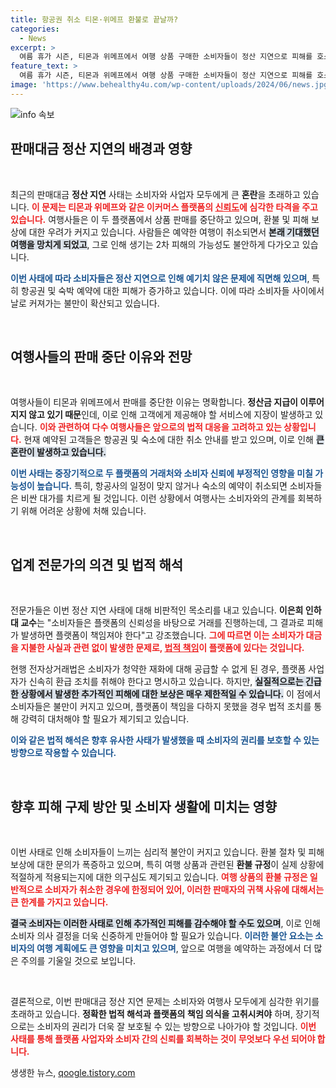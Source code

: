```yaml
---
title: 항공권 취소 티몬·위메프 환불로 끝날까?
categories:
  - News
excerpt: >
  여름 휴가 시즌, 티몬과 위메프에서 여행 상품 구매한 소비자들이 정산 지연으로 피해를 호소하고 있다. 여행사가 판매 중단을 선언하며, 항공권 취소와 숙박비 손실 등 2차 피해를 우려하는 목소리가 커지고 있다. 전문가들은 플랫폼의 책임을 강조하며, 실질적인 보상은 어려울 것이라고 경고한다.
feature_text: >
  여름 휴가 시즌, 티몬과 위메프에서 여행 상품 구매한 소비자들이 정산 지연으로 피해를 호소하고 있다. 여행사가 판매 중단을 선언하며, 항공권 취소와 숙박비 손실 등 2차 피해를 우려하는 목소리가 커지고 있다. 전문가들은 플랫폼의 책임을 강조하며, 실질적인 보상은 어려울 것이라고 경고한다.
image: 'https://www.behealthy4u.com/wp-content/uploads/2024/06/news.jpg'
---
```


<p><img src="https://www.behealthy4u.com/wp-content/uploads/2024/06/news.jpg" alt="info 속보" /></p>

<h2 data-ke-size="size26">판매대금 정산 지연의 배경과 영향</h2>

<p data-ke-size="size16">&nbsp;</p>

<p>최근의 판매대금 <b>정산 지연</b> 사태는 소비자와 사업자 모두에게 큰 <b>혼란</b>을 초래하고 있습니다. <b><span style="color: #ee2323;">이 문제는 티몬과 위메프와 같은 이커머스 플랫폼의 <u>신뢰도</u>에 심각한 타격을 주고 있습니다.</span></b> 여행사들은 이 두 플랫폼에서 상품 판매를 중단하고 있으며, 환불 및 피해 보상에 대한 우려가 커지고 있습니다. 사람들은 예약한 여행이 취소되면서 <b><span style="background-color: #21538527;">본래 기대했던 여행을 망치게 되었고</span></b>, 그로 인해 생기는 2차 피해의 가능성도 불안하게 다가오고 있습니다. </p>

<p><b><span style="color: #1a5490;">이번 사태에 따라 소비자들은 정산 지연으로 인해 예기치 않은 문제에 직면해 있으며</span></b>, 특히 항공권 및 숙박 예약에 대한 피해가 증가하고 있습니다. 이에 따라 소비자들 사이에서 날로 커져가는 불만이 확산되고 있습니다.</p>

<p data-ke-size="size16">&nbsp;</p>

<h2 data-ke-size="size26">여행사들의 판매 중단 이유와 전망</h2>

<p data-ke-size="size16">&nbsp;</p>

<p>여행사들이 티몬과 위메프에서 판매를 중단한 이유는 명확합니다. <b>정산금 지급이 이루어지지 않고 있기 때문</b>인데, 이로 인해 고객에게 제공해야 할 서비스에 지장이 발생하고 있습니다. <b><span style="color: #ee2323;">이와 관련하여 다수 여행사들은 앞으로의 법적 대응을 고려하고 있는 상황입니다.</span></b> 현재 예약된 고객들은 항공권 및 숙소에 대한 취소 안내를 받고 있으며, 이로 인해 <b><span style="background-color: #21538527;">큰 혼란이 발생하고 있습니다.</span></b></p>

<p><b><span style="color: #1a5490;">이번 사태는 중장기적으로 두 플랫폼의 거래처와 소비자 신뢰에 부정적인 영향을 미칠 가능성이 높습니다.</span></b> 특히, 항공사의 일정이 맞지 않거나 숙소의 예약이 취소되면 소비자들은 비싼 대가를 치르게 될 것입니다. 이런 상황에서 여행사는 소비자와의 관계를 회복하기 위해 어려운 상황에 처해 있습니다. </p>

<p data-ke-size="size16">&nbsp;</p>

<h2 data-ke-size="size26">업계 전문가의 의견 및 법적 해석</h2>

<p data-ke-size="size16">&nbsp;</p>

<p>전문가들은 이번 정산 지연 사태에 대해 비판적인 목소리를 내고 있습니다. <b>이은희 인하대 교수</b>는 "소비자들은 플랫폼의 신뢰성을 바탕으로 거래를 진행하는데, 그 결과로 피해가 발생하면 플랫폼이 책임져야 한다"고 강조했습니다. <b><span style="color: #ee2323;">그에 따르면 이는 소비자가 대금을 지불한 사실과 관련 없이 발생한 문제로, <u>법적 책임</u>이 플랫폼에 있다는 것입니다.</span></b></p>

<p>현행 전자상거래법은 소비자가 청약한 재화에 대해 공급할 수 없게 된 경우, 플랫폼 사업자가 신속히 환급 조치를 취해야 한다고 명시하고 있습니다. 하지만, <b><span style="background-color: #21538527;">실질적으로는 긴급한 상황에서 발생한 추가적인 피해에 대한 보상은 매우 제한적일 수 있습니다.</span></b> 이 점에서 소비자들은 불만이 커지고 있으며, 플랫폼이 책임을 다하지 못했을 경우 법적 조치를 통해 강력히 대처해야 할 필요가 제기되고 있습니다.</p>

<p><b><span style="color: #1a5490;">이와 같은 법적 해석은 향후 유사한 사태가 발생했을 때 소비자의 권리를 보호할 수 있는 방향으로 작용할 수 있습니다.</span></b></p>

<p data-ke-size="size16">&nbsp;</p>

<h2 data-ke-size="size26">향후 피해 구제 방안 및 소비자 생활에 미치는 영향</h2>

<p data-ke-size="size16">&nbsp;</p>

<p>이번 사태로 인해 소비자들이 느끼는 심리적 불안이 커지고 있습니다. 환불 절차 및 피해 보상에 대한 문의가 폭증하고 있으며, 특히 여행 상품과 관련된 <b>환불 규정</b>이 실제 상황에 적절하게 적용되는지에 대한 의구심도 제기되고 있습니다. <b><span style="color: #ee2323;">여행 상품의 환불 규정은 일반적으로 소비자가 취소한 경우에 한정되어 있어, 이러한 판매자의 귀책 사유에 대해서는 큰 한계를 가지고 있습니다.</span></b></p>

<p><b><span style="background-color: #21538527;">결국 소비자는 이러한 사태로 인해 추가적인 피해를 감수해야 할 수도 있으며</span></b>, 이로 인해 소비자 의사 결정을 더욱 신중하게 만들어야 할 필요가 있습니다. <b><span style="color: #1a5490;">이러한 불안 요소는 소비자의 여행 계획에도 큰 영향을 미치고 있으며</span></b>, 앞으로 여행을 예약하는 과정에서 더 많은 주의를 기울일 것으로 보입니다.</p>

<p data-ke-size="size16">&nbsp;</p>

<p>결론적으로, 이번 판매대금 정산 지연 문제는 소비자와 여행사 모두에게 심각한 위기를 초래하고 있습니다. <b>정확한 법적 해석과 플랫폼의 책임 의식을 고취시켜야</b> 하며, 장기적으로는 소비자의 권리가 더욱 잘 보호될 수 있는 방향으로 나아가야 할 것입니다. <b><span style="color: #ee2323;">이번 사태를 통해 플랫폼 사업자와 소비자 간의 신뢰를 회복하는 것이 무엇보다 우선 되어야 합니다.</span></b></p>
생생한 뉴스, <a href="https://qoogle.tistory.com" rel="dofollow">qoogle.tistory.com</a>


